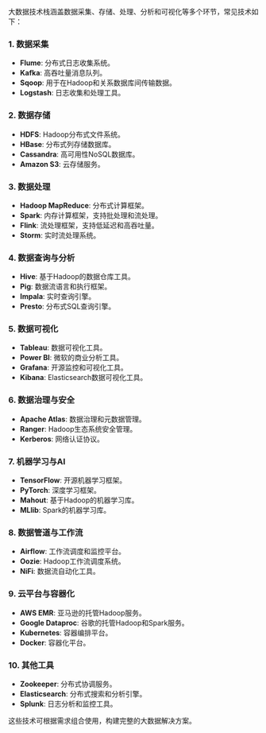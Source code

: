 大数据技术栈涵盖数据采集、存储、处理、分析和可视化等多个环节，常见技术如下：

### 1. 数据采集
- **Flume**: 分布式日志收集系统。
- **Kafka**: 高吞吐量消息队列。
- **Sqoop**: 用于在Hadoop和关系数据库间传输数据。
- **Logstash**: 日志收集和处理工具。

### 2. 数据存储
- **HDFS**: Hadoop分布式文件系统。
- **HBase**: 分布式列存储数据库。
- **Cassandra**: 高可用性NoSQL数据库。
- **Amazon S3**: 云存储服务。

### 3. 数据处理
- **Hadoop MapReduce**: 分布式计算框架。
- **Spark**: 内存计算框架，支持批处理和流处理。
- **Flink**: 流处理框架，支持低延迟和高吞吐量。
- **Storm**: 实时流处理系统。

### 4. 数据查询与分析
- **Hive**: 基于Hadoop的数据仓库工具。
- **Pig**: 数据流语言和执行框架。
- **Impala**: 实时查询引擎。
- **Presto**: 分布式SQL查询引擎。

### 5. 数据可视化
- **Tableau**: 数据可视化工具。
- **Power BI**: 微软的商业分析工具。
- **Grafana**: 开源监控和可视化工具。
- **Kibana**: Elasticsearch数据可视化工具。

### 6. 数据治理与安全
- **Apache Atlas**: 数据治理和元数据管理。
- **Ranger**: Hadoop生态系统安全管理。
- **Kerberos**: 网络认证协议。

### 7. 机器学习与AI
- **TensorFlow**: 开源机器学习框架。
- **PyTorch**: 深度学习框架。
- **Mahout**: 基于Hadoop的机器学习库。
- **MLlib**: Spark的机器学习库。

### 8. 数据管道与工作流
- **Airflow**: 工作流调度和监控平台。
- **Oozie**: Hadoop工作流调度系统。
- **NiFi**: 数据流自动化工具。

### 9. 云平台与容器化
- **AWS EMR**: 亚马逊的托管Hadoop服务。
- **Google Dataproc**: 谷歌的托管Hadoop和Spark服务。
- **Kubernetes**: 容器编排平台。
- **Docker**: 容器化平台。

### 10. 其他工具
- **Zookeeper**: 分布式协调服务。
- **Elasticsearch**: 分布式搜索和分析引擎。
- **Splunk**: 日志分析和监控工具。

这些技术可根据需求组合使用，构建完整的大数据解决方案。